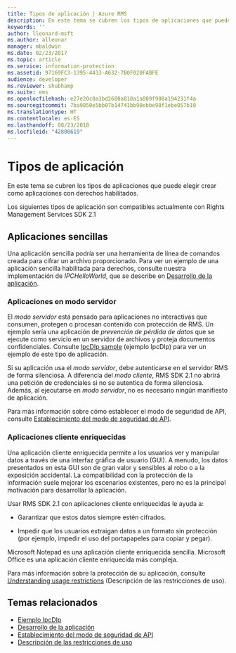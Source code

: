 ```yaml
---
title: Tipos de aplicación | Azure RMS
description: En este tema se cubren los tipos de aplicaciones que puede elegir crear como aplicaciones con derechos habilitados.
keywords: ''
author: lleonard-msft
ms.author: alleonar
manager: mbaldwin
ms.date: 02/23/2017
ms.topic: article
ms.service: information-protection
ms.assetid: 97169FC3-1395-4433-A632-7B0F020FABFE
audience: developer
ms.reviewer: shubhamp
ms.suite: ems
ms.openlocfilehash: e27e20c0a3bd2680a810a1a809f908a194231f4a
ms.sourcegitcommit: 7ba9850e5bb07b14741bb90ebbe98f1ebe057b10
ms.translationtype: HT
ms.contentlocale: es-ES
ms.lasthandoff: 08/23/2018
ms.locfileid: "42808619"
---
```

# <a name="application-types"></a>Tipos de aplicación


En este tema se cubren los tipos de aplicaciones que puede elegir crear como aplicaciones con derechos habilitados.

Los siguientes tipos de aplicación son compatibles actualmente con Rights Management Services SDK 2.1

## <a name="simple-applications"></a>Aplicaciones sencillas

Una aplicación sencilla podría ser una herramienta de línea de comandos creada para cifrar un archivo proporcionado. Para ver un ejemplo de una aplicación sencilla habilitada para derechos, consulte nuestra implementación de *IPCHelloWorld*, que se describe en [Desarrollo de la aplicación](developing-your-application.md).

### <a name="server-mode-applications"></a>Aplicaciones en modo servidor

El *modo servidor* está pensado para aplicaciones no interactivas que consumen, protegen o procesan contenido con protección de RMS. Un ejemplo sería una aplicación de *prevención de pérdida de datos* que se ejecute como servicio en un servidor de archivos y proteja documentos confidenciales. Consulte [IpcDlp sample](https://github.com/Azure-Samples/Azure-Information-Protection-Samples/tree/master/IpcDlpApp) (ejemplo IpcDlp) para ver un ejemplo de este tipo de aplicación.

Si su aplicación usa el *modo servidor*, debe autenticarse en el servidor RMS de forma silenciosa. A diferencia del *modo cliente*, RMS SDK 2.1 no abrirá una petición de credenciales si no se autentica de forma silenciosa. Además, al ejecutarse en *modo servidor*, no es necesario ningún manifiesto de aplicación.

Para más información sobre cómo establecer el modo de seguridad de API, consulte [Establecimiento del modo de seguridad de API](setting-the-api-security-mode-api-mode.md).

### <a name="rich-client-applications"></a>Aplicaciones cliente enriquecidas

Una aplicación cliente enriquecida permite a los usuarios ver y manipular datos a través de una interfaz gráfica de usuario (GUI). A menudo, los datos presentados en esta GUI son de gran valor y sensibles al robo o a la exposición accidental. La compatibilidad con la protección de la información suele mejorar los escenarios existentes, pero no es la principal motivación para desarrollar la aplicación.

Usar RMS SDK 2.1 con aplicaciones cliente enriquecidas le ayuda a:

-   Garantizar que estos datos siempre estén cifrados.

-   Impedir que los usuarios extraigan datos a un formato sin protección (por ejemplo, impedir el uso del portapapeles para copiar y pegar).

Microsoft Notepad es una aplicación cliente enriquecida sencilla. Microsoft Office es una aplicación cliente enriquecida más compleja.

Para más información sobre la protección de su aplicación, consulte [Understanding usage restrictions](understanding-usage-restrictions.md) (Descripción de las restricciones de uso).

## <a name="related-topics"></a>Temas relacionados

- [Ejemplo IpcDlp](https://Code.MSDN.Microsoft.Com/IpcDlp-Sample-Application-d30bb99d)
- [Desarrollo de la aplicación](developing-your-application.md)
- [Establecimiento del modo de seguridad de API](setting-the-api-security-mode-api-mode.md)
- [Descripción de las restricciones de uso](understanding-usage-restrictions.md)
